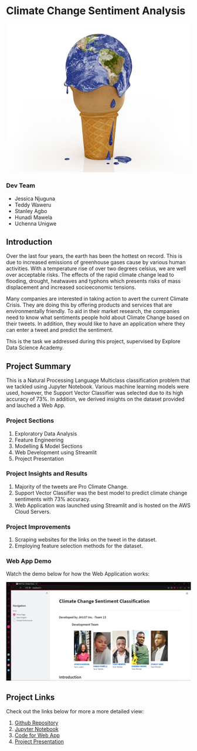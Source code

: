 # Climate Change Sentiment Analysis

![Climate](resources/imgs/climate_change.jpg)

### Dev Team
- Jessica Njuguna
- Teddy Waweru
- Stanley Agbo
- Hunadi Mawela
- Uchenna Unigwe

## Introduction
 
Over the last four years, the earth has been the hottest on record. This is due to increased emissions of greenhouse gases cause by various human activities. With a temperature rise of over two degrees celsius, we are well over acceptable risks. The effects of the rapid climate change lead to flooding, drought, heatwaves and typhons which presents risks of mass displacement and increased socioeconomic tensions.

Many companies are interested in taking action to avert the current Climate Crisis. They are doing this by offering products and services that are environmentally friendly. To aid in their market research, the companies need to know what sentiments people hold about Climate Change based on their tweets. In addition, they would like to have an application where they can enter a tweet and predict the sentiment.

This is the task we addressed during this project, supervised by Explore Data Science Academy. 

## Project Summary

This is a Natural Processing Language Multiclass classification problem that we tackled using Jupyter Notebook. Various machine learning models were used, however, the Support Vector Classifier was selected due to its high accuracy of 73%. In addition, we derived insights on the dataset provided and lauched a Web App.

### Project Sections
1. Exploratory Data Analysis
2. Feature Engineering
3. Modelling & Model Sections
4. Web Development using Streamlit
5. Project Presentation

### Project Insights and Results
1. Majority of the tweets are Pro Climate Change.
2. Support Vector Classifier was the best model to predict climate change sentiments with 73% accuracy.
3. Web Application was launched using Streamlit and is hosted on the AWS Cloud Servers.

### Project Improvements
1. Scraping websites for the links on the tweet in the dataset.
2. Employing feature selection methods for the dataset.


### Web App Demo

Watch the demo below for how the Web Application works:

[![Web App Demo](imgs/Streamlit_screeshot.png)](https://youtu.be/GimlxWKeJiE)


## Project Links
Check out the links below for more a more detailed view:

1. [Github Repository](https://github.com/JessWN/2110ACDS_T13)
2. [Jupyter Notebook](https://github.com/JessWN/2110ACDS_T13/blob/main/2110ACDS_T13.ipynb)
3. [Code for Web App](https://github.com/JessWN/2110ACDS_T13/blob/main/base_app.py)
4. [Project Presentation](https://docs.google.com/presentation/d/1-AIbZcDdUDmvVoIB4WoJcIZslbbdb6S9bujMNEgpuHw/edit?usp=sharing) 
